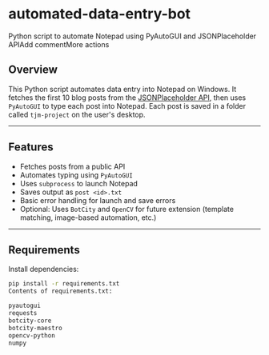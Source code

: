 # automated-data-entry-bot
Python script to automate Notepad using PyAutoGUI and JSONPlaceholder APIAdd commentMore actions


##  Overview
This Python script automates data entry into Notepad on Windows. It fetches the first 10 blog posts from the [JSONPlaceholder API](https://jsonplaceholder.typicode.com/posts), then uses `PyAutoGUI` to type each post into Notepad. Each post is saved in a folder called `tjm-project` on the user's desktop.

---

##  Features
- Fetches posts from a public API
- Automates typing using `PyAutoGUI`
- Uses `subprocess` to launch Notepad
- Saves output as `post <id>.txt`
- Basic error handling for launch and save errors
- Optional: Uses `BotCity` and `OpenCV` for future extension (template matching, image-based automation, etc.)

---

##  Requirements

Install dependencies:
```bash
pip install -r requirements.txt
Contents of requirements.txt:

pyautogui
requests
botcity-core
botcity-maestro
opencv-python
numpy
